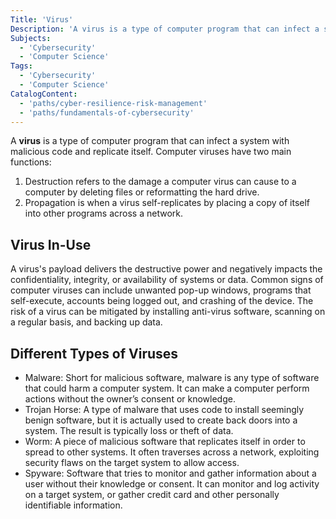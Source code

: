 ```yaml
---
Title: 'Virus'
Description: 'A virus is a type of computer program that can infect a system with malicious code and replicate itself.'
Subjects:
  - 'Cybersecurity'
  - 'Computer Science'
Tags:
  - 'Cybersecurity'
  - 'Computer Science'
CatalogContent:
  - 'paths/cyber-resilience-risk-management'
  - 'paths/fundamentals-of-cybersecurity'
---
```


A **virus** is a type of computer program that can infect a system with malicious code and replicate itself. Computer viruses have two main functions:

1. Destruction refers to the damage a computer virus can cause to a computer by deleting files or reformatting the hard drive.
2. Propagation is when a virus self-replicates by placing a copy of itself into other programs across a network.

## Virus In-Use

A virus's payload delivers the destructive power and negatively impacts the confidentiality, integrity, or availability of systems or data. Common signs of computer viruses can include unwanted pop-up windows, programs that self-execute, accounts being logged out, and crashing of the device. The risk of a virus can be mitigated by installing anti-virus software, scanning on a regular basis, and backing up data.

## Different Types of Viruses

- Malware: Short for malicious software, malware is any type of software that could harm a computer system. It can make a computer perform actions without the owner’s consent or knowledge.
- Trojan Horse: A type of malware that uses code to install seemingly benign software, but it is actually used to create back doors into a system. The result is typically loss or theft of data.
- Worm: A piece of malicious software that replicates itself in order to spread to other systems. It often traverses across a network, exploiting security flaws on the target system to allow access.
- Spyware: Software that tries to monitor and gather information about a user without their knowledge or consent. It can monitor and log activity on a target system, or gather credit card and other personally identifiable information.





